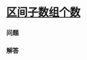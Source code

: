 # [区间子数组个数](https://leetcode-cn.com/problems/number-of-subarrays-with-bounded-maximum)

### 问题



### 解答

```

```

